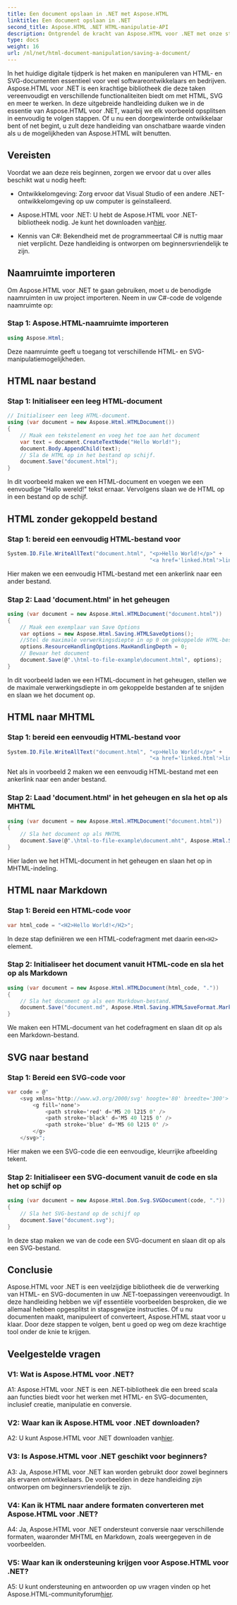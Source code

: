 ```yaml
---
title: Een document opslaan in .NET met Aspose.HTML
linktitle: Een document opslaan in .NET
second_title: Aspose.HTML .NET HTML-manipulatie-API
description: Ontgrendel de kracht van Aspose.HTML voor .NET met onze stapsgewijze handleiding. Leer HTML- en SVG-documenten maken, manipuleren en converteren
type: docs
weight: 16
url: /nl/net/html-document-manipulation/saving-a-document/
---
```


In het huidige digitale tijdperk is het maken en manipuleren van HTML- en SVG-documenten essentieel voor veel softwareontwikkelaars en bedrijven. Aspose.HTML voor .NET is een krachtige bibliotheek die deze taken vereenvoudigt en verschillende functionaliteiten biedt om met HTML, SVG en meer te werken. In deze uitgebreide handleiding duiken we in de essentie van Aspose.HTML voor .NET, waarbij we elk voorbeeld opsplitsen in eenvoudig te volgen stappen. Of u nu een doorgewinterde ontwikkelaar bent of net begint, u zult deze handleiding van onschatbare waarde vinden als u de mogelijkheden van Aspose.HTML wilt benutten.

## Vereisten

Voordat we aan deze reis beginnen, zorgen we ervoor dat u over alles beschikt wat u nodig heeft:

- Ontwikkelomgeving: Zorg ervoor dat Visual Studio of een andere .NET-ontwikkelomgeving op uw computer is geïnstalleerd.

- Aspose.HTML voor .NET: U hebt de Aspose.HTML voor .NET-bibliotheek nodig. Je kunt het downloaden van[hier](https://releases.aspose.com/html/net/).

- Kennis van C#: Bekendheid met de programmeertaal C# is nuttig maar niet verplicht. Deze handleiding is ontworpen om beginnersvriendelijk te zijn.

## Naamruimte importeren

Om Aspose.HTML voor .NET te gaan gebruiken, moet u de benodigde naamruimten in uw project importeren. Neem in uw C#-code de volgende naamruimte op:

### Stap 1: Aspose.HTML-naamruimte importeren
```csharp
using Aspose.Html;
```

Deze naamruimte geeft u toegang tot verschillende HTML- en SVG-manipulatiemogelijkheden.

## HTML naar bestand

### Stap 1: Initialiseer een leeg HTML-document
```csharp
// Initialiseer een leeg HTML-document.
using (var document = new Aspose.Html.HTMLDocument())
{
    // Maak een tekstelement en voeg het toe aan het document
    var text = document.CreateTextNode("Hello World!");
    document.Body.AppendChild(text);
    // Sla de HTML op in het bestand op schijf.
    document.Save("document.html");
}
```

In dit voorbeeld maken we een HTML-document en voegen we een eenvoudige "Hallo wereld!" tekst ernaar. Vervolgens slaan we de HTML op in een bestand op de schijf.

## HTML zonder gekoppeld bestand

### Stap 1: bereid een eenvoudig HTML-bestand voor
```csharp
System.IO.File.WriteAllText("document.html", "<p>Hello World!</p>" +
                                             "<a href='linked.html'>linked file</a>");
```

Hier maken we een eenvoudig HTML-bestand met een ankerlink naar een ander bestand.

### Stap 2: Laad 'document.html' in het geheugen
```csharp
using (var document = new Aspose.Html.HTMLDocument("document.html"))
{
    // Maak een exemplaar van Save Options
    var options = new Aspose.Html.Saving.HTMLSaveOptions();
    //Stel de maximale verwerkingsdiepte in op 0 om gekoppelde HTML-bestanden af te snijden.
    options.ResourceHandlingOptions.MaxHandlingDepth = 0;
    // Bewaar het document
    document.Save(@".\html-to-file-example\document.html", options);
}
```

In dit voorbeeld laden we een HTML-document in het geheugen, stellen we de maximale verwerkingsdiepte in om gekoppelde bestanden af te snijden en slaan we het document op. 

## HTML naar MHTML

### Stap 1: bereid een eenvoudig HTML-bestand voor
```csharp
System.IO.File.WriteAllText("document.html", "<p>Hello World!</p>" +
                                             "<a href='linked.html'>linked file</a>");
```

Net als in voorbeeld 2 maken we een eenvoudig HTML-bestand met een ankerlink naar een ander bestand.

### Stap 2: Laad 'document.html' in het geheugen en sla het op als MHTML
```csharp
using (var document = new Aspose.Html.HTMLDocument("document.html"))
{
    // Sla het document op als MHTML
    document.Save(@".\html-to-file-example\document.mht", Aspose.Html.Saving.HTMLSaveFormat.MHTML);
}
```

Hier laden we het HTML-document in het geheugen en slaan het op in MHTML-indeling.

## HTML naar Markdown

### Stap 1: Bereid een HTML-code voor
```csharp
var html_code = "<H2>Hello World!</H2>";
```

 In deze stap definiëren we een HTML-codefragment met daarin een`<H2>` element.

### Stap 2: Initialiseer het document vanuit HTML-code en sla het op als Markdown
```csharp
using (var document = new Aspose.Html.HTMLDocument(html_code, "."))
{
    // Sla het document op als een Markdown-bestand.
    document.Save("document.md", Aspose.Html.Saving.HTMLSaveFormat.Markdown);
}
```

We maken een HTML-document van het codefragment en slaan dit op als een Markdown-bestand.

## SVG naar bestand

### Stap 1: Bereid een SVG-code voor
```csharp
var code = @"
    <svg xmlns='http://www.w3.org/2000/svg' hoogte='80' breedte='300'>
        <g fill='none'>
            <path stroke='red' d='M5 20 l215 0' />
            <path stroke='black' d='M5 40 l215 0' />
            <path stroke='blue' d='M5 60 l215 0' />
        </g>
    </svg>";
```

Hier maken we een SVG-code die een eenvoudige, kleurrijke afbeelding tekent.

### Stap 2: Initialiseer een SVG-document vanuit de code en sla het op schijf op
```csharp
using (var document = new Aspose.Html.Dom.Svg.SVGDocument(code, "."))
{
    // Sla het SVG-bestand op de schijf op
    document.Save("document.svg");
}
```

In deze stap maken we van de code een SVG-document en slaan dit op als een SVG-bestand.

## Conclusie

Aspose.HTML voor .NET is een veelzijdige bibliotheek die de verwerking van HTML- en SVG-documenten in uw .NET-toepassingen vereenvoudigt. In deze handleiding hebben we vijf essentiële voorbeelden besproken, die we allemaal hebben opgesplitst in stapsgewijze instructies. Of u nu documenten maakt, manipuleert of converteert, Aspose.HTML staat voor u klaar. Door deze stappen te volgen, bent u goed op weg om deze krachtige tool onder de knie te krijgen.

## Veelgestelde vragen

### V1: Wat is Aspose.HTML voor .NET?

A1: Aspose.HTML voor .NET is een .NET-bibliotheek die een breed scala aan functies biedt voor het werken met HTML- en SVG-documenten, inclusief creatie, manipulatie en conversie.

### V2: Waar kan ik Aspose.HTML voor .NET downloaden?

 A2: U kunt Aspose.HTML voor .NET downloaden van[hier](https://releases.aspose.com/html/net/).

### V3: Is Aspose.HTML voor .NET geschikt voor beginners?

A3: Ja, Aspose.HTML voor .NET kan worden gebruikt door zowel beginners als ervaren ontwikkelaars. De voorbeelden in deze handleiding zijn ontworpen om beginnersvriendelijk te zijn.

### V4: Kan ik HTML naar andere formaten converteren met Aspose.HTML voor .NET?

A4: Ja, Aspose.HTML voor .NET ondersteunt conversie naar verschillende formaten, waaronder MHTML en Markdown, zoals weergegeven in de voorbeelden.

### V5: Waar kan ik ondersteuning krijgen voor Aspose.HTML voor .NET?

 A5: U kunt ondersteuning en antwoorden op uw vragen vinden op het Aspose.HTML-communityforum[hier](https://forum.aspose.com/).